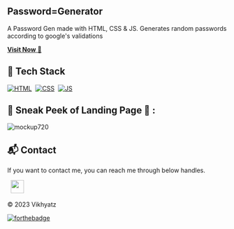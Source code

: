 ## Password=Generator
A Password Gen made with HTML, CSS & JS. Generates random passwords according to google's validations

<a href="https://portfolio.vikhyatgupta1.repl.co/the%20projects/password%20gen/index.html" target="_blank">**Visit Now** 🚀</a>


## 📌 Tech Stack
[![HTML](https://img.shields.io/badge/html5%20-%23E34F26.svg?&style=for-the-badge&logo=html5&logoColor=white)](https://github.com/search?q=user%3AVikhyatz+html)&nbsp;
[![CSS](https://img.shields.io/badge/css3%20-%231572B6.svg?&style=for-the-badge&logo=css3&logoColor=white)](https://github.com/search?q=user%3AVikhyatz+css)&nbsp;
[![JS](https://img.shields.io/badge/javascript%20-%23323330.svg?&style=for-the-badge&logo=javascript&logoColor=%23F7DF1E)](https://github.com/search?q=user%3AVikhyatz+javascript)


## 📌 Sneak Peek of Landing Page 🙈 :
![mockup720](https://portfolio.vikhyatgupta1.repl.co/assets/images/password%20gen%20project.png)


<h2>📬 Contact</h2>


If you want to contact me, you can reach me through below handles.

&nbsp;&nbsp;<a href="https://www.linkedin.com/in/vikhyat-gupta-933450246/"><img src="https://www.felberpr.com/wp-content/uploads/linkedin-logo.png" width="30"></img></a>

© 2023 Vikhyatz


[![forthebadge](https://forthebadge.com/images/badges/built-with-love.svg)](https://forthebadge.com)
